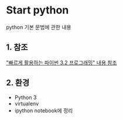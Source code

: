 # Start python
python 기본 문법에 관한 내용

## 1. 참조
["빠르게 활용하는 파이썬 3.2 프로그래밍" 내용 참조](http://wikibook.co.kr/python-32-programming/)

## 2. 환경
- Python 3
- virtualenv
- ipython notebook에 정리 


